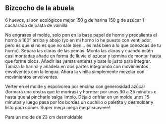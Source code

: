 ## Bizcocho de la abuela

6 huevos, si son ecológicos mejor
150 g de harina
150 g de azúcar
1 cucharada de pasta de vainilla

No engrases el molde, solo pon en la base papel de horno y precalienta el horno a 160º arriba y abajo (yo en mi horno lo he puesto con ventilador, pero es que si no es que no sale bien... es más bien a lo que conozcas de tu horno). Separa las claras de las yemas. Monta las claras y cuando estén casi montadas añade en forma de lluvia el azúcar y termina de montar hasta que forme picos. Añadir las yemas enteras y bate lo justo para integrar. Tamiza la harina y añádela en dos partes integrando con movimientos envolventes con la lengua. Ahora la vinilla simplemente mezclar con movimientos envolventes.

Verter en el molde y espolvorea por encima con generosidad azúcar (formará una costra que te morirás) y hornear por unos 30 a 35 minutos o hasta que al pincharlo salga limpio. Déjalo enfriar en un molde unos 15 minutos y luego pasa por los bordes un cuchillo o paletita y desmoldar y listo para comer. Super mega mega mega suaveee!

Para un molde de 23 cm desmoldable